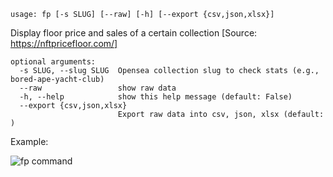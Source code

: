 ```
usage: fp [-s SLUG] [--raw] [-h] [--export {csv,json,xlsx}]
```

Display floor price and sales of a certain collection [Source: https://nftpricefloor.com/]

```
optional arguments:
  -s SLUG, --slug SLUG  Opensea collection slug to check stats (e.g., bored-ape-yacht-club)
  --raw                 show raw data
  -h, --help            show this help message (default: False)
  --export {csv,json,xlsx}
                        Export raw data into csv, json, xlsx (default: )
```

Example:

![fp command](https://user-images.githubusercontent.com/43375532/186253073-e50643be-391f-4aa4-949b-946b2d000f38.png)
